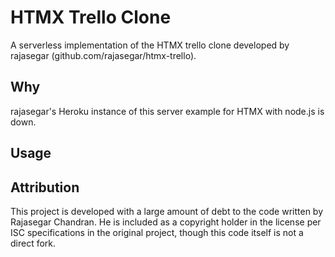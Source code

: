 # HTMX Trello Clone

A serverless implementation of the HTMX trello clone developed by rajasegar (github.com/rajasegar/htmx-trello).

## Why

rajasegar's Heroku instance of this server example for HTMX with node.js is down.

## Usage

## Attribution

This project is developed with a large amount of debt to the code written by Rajasegar Chandran. He is included as a copyright holder in the license per ISC specifications in the original project, though this code itself is not a direct fork.
